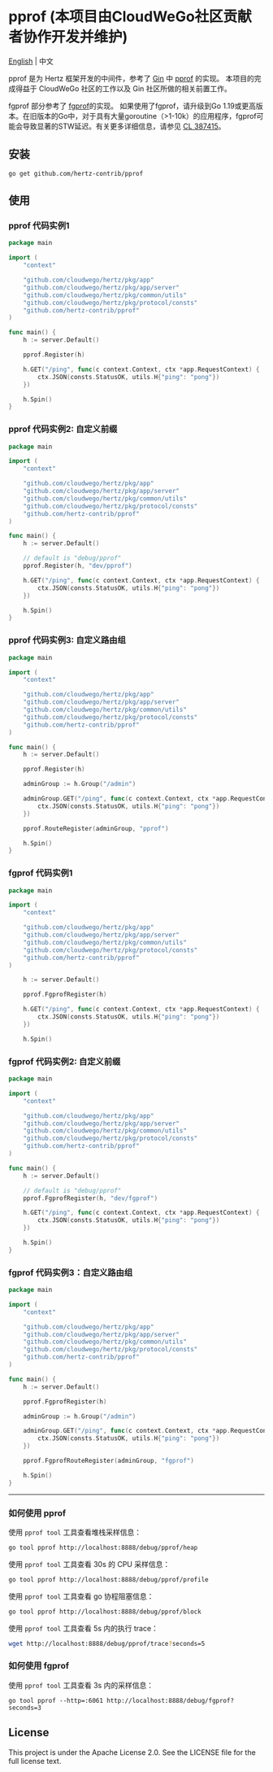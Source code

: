 # pprof (本项目由CloudWeGo社区贡献者协作开发并维护)

[English](README.md) | 中文

pprof 是为 Hertz 框架开发的中间件，参考了 [Gin](https://github.com/gin-gonic/gin) 中 [pprof](https://github.com/gin-contrib/pprof) 的实现。
本项目的完成得益于 CloudWeGo 社区的工作以及 Gin 社区所做的相关前置工作。

fgprof 部分参考了 [fgprof](https://github.com/felixge/fgprof)的实现。
如果使用了fgprof，请升级到Go 1.19或更高版本。在旧版本的Go中，对于具有大量goroutine（>1-10k）的应用程序，fgprof可能会导致显著的STW延迟。有关更多详细信息，请参见 [CL 387415](https://go-review.googlesource.com/c/go/+/387415)。

## 安装
```shell
go get github.com/hertz-contrib/pprof
```

## 使用
### pprof 代码实例1

```go
package main

import (
	"context"

	"github.com/cloudwego/hertz/pkg/app"
	"github.com/cloudwego/hertz/pkg/app/server"
	"github.com/cloudwego/hertz/pkg/common/utils"
	"github.com/cloudwego/hertz/pkg/protocol/consts"
	"github.com/hertz-contrib/pprof"
)

func main() {
	h := server.Default()

	pprof.Register(h)

	h.GET("/ping", func(c context.Context, ctx *app.RequestContext) {
		ctx.JSON(consts.StatusOK, utils.H{"ping": "pong"})
	})

	h.Spin()
}
```

### pprof 代码实例2: 自定义前缀

```go
package main

import (
	"context"

	"github.com/cloudwego/hertz/pkg/app"
	"github.com/cloudwego/hertz/pkg/app/server"
	"github.com/cloudwego/hertz/pkg/common/utils"
	"github.com/cloudwego/hertz/pkg/protocol/consts"
	"github.com/hertz-contrib/pprof"
)

func main() {
	h := server.Default()

	// default is "debug/pprof"
	pprof.Register(h, "dev/pprof")

	h.GET("/ping", func(c context.Context, ctx *app.RequestContext) {
		ctx.JSON(consts.StatusOK, utils.H{"ping": "pong"})
	})

	h.Spin()
}
```

### pprof 代码实例3: 自定义路由组

```go
package main

import (
	"context"

	"github.com/cloudwego/hertz/pkg/app"
	"github.com/cloudwego/hertz/pkg/app/server"
	"github.com/cloudwego/hertz/pkg/common/utils"
	"github.com/cloudwego/hertz/pkg/protocol/consts"
	"github.com/hertz-contrib/pprof"
)

func main() {
	h := server.Default()

	pprof.Register(h)

	adminGroup := h.Group("/admin")

	adminGroup.GET("/ping", func(c context.Context, ctx *app.RequestContext) {
		ctx.JSON(consts.StatusOK, utils.H{"ping": "pong"})
	})

	pprof.RouteRegister(adminGroup, "pprof")

	h.Spin()
}
```

### fgprof 代码实例1
```go
package main

import (
	"context"

	"github.com/cloudwego/hertz/pkg/app"
	"github.com/cloudwego/hertz/pkg/app/server"
	"github.com/cloudwego/hertz/pkg/common/utils"
	"github.com/cloudwego/hertz/pkg/protocol/consts"
	"github.com/hertz-contrib/pprof"
)

	h := server.Default()

	pprof.FgprofRegister(h)

	h.GET("/ping", func(c context.Context, ctx *app.RequestContext) {
		ctx.JSON(consts.StatusOK, utils.H{"ping": "pong"})
	})

	h.Spin()
```

### fgprof 代码实例2: 自定义前缀

```go
package main

import (
	"context"

	"github.com/cloudwego/hertz/pkg/app"
	"github.com/cloudwego/hertz/pkg/app/server"
	"github.com/cloudwego/hertz/pkg/common/utils"
	"github.com/cloudwego/hertz/pkg/protocol/consts"
	"github.com/hertz-contrib/pprof"
)

func main() {
	h := server.Default()

	// default is "debug/pprof"
	pprof.FgprofRegister(h, "dev/fgprof")

	h.GET("/ping", func(c context.Context, ctx *app.RequestContext) {
		ctx.JSON(consts.StatusOK, utils.H{"ping": "pong"})
	})

	h.Spin()
}

```

### fgprof 代码实例3：自定义路由组

```go
package main

import (
	"context"

	"github.com/cloudwego/hertz/pkg/app"
	"github.com/cloudwego/hertz/pkg/app/server"
	"github.com/cloudwego/hertz/pkg/common/utils"
	"github.com/cloudwego/hertz/pkg/protocol/consts"
	"github.com/hertz-contrib/pprof"
)

func main() {
	h := server.Default()

	pprof.FgprofRegister(h)

	adminGroup := h.Group("/admin")

	adminGroup.GET("/ping", func(c context.Context, ctx *app.RequestContext) {
		ctx.JSON(consts.StatusOK, utils.H{"ping": "pong"})
	})

	pprof.FgprofRouteRegister(adminGroup, "fgprof")

	h.Spin()
}
```
---

### 如何使用 pprof

使用 `pprof tool` 工具查看堆栈采样信息：

```bash
go tool pprof http://localhost:8888/debug/pprof/heap
```

使用 `pprof tool` 工具查看 30s 的 CPU 采样信息：

```bash
go tool pprof http://localhost:8888/debug/pprof/profile
```

使用 `pprof tool` 工具查看 go 协程阻塞信息：

```bash
go tool pprof http://localhost:8888/debug/pprof/block
```

使用 `pprof tool` 工具查看 5s 内的执行 trace：

```bash
wget http://localhost:8888/debug/pprof/trace?seconds=5
```

### 如何使用 fgprof

使用 `pprof tool` 工具查看 3s 内的采样信息：

```
go tool pprof --http=:6061 http://localhost:8888/debug/fgprof?seconds=3
```

## License
This project is under the Apache License 2.0. See the LICENSE file for the full license text.